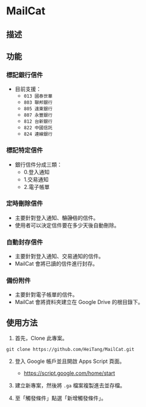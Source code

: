 # MailCat

## 描述

## 功能
### 標記銀行信件
- 目前支援：
  - `013 國泰世華`
  - `803 聯邦銀行`
  - `805 遠東銀行`
  - `807 永豐銀行`
  - `812 台新銀行`
  - `822 中國信託`
  - `824 連線銀行`

### 標記特定信件
- 銀行信件分成三類：
    - 0.登入通知
    - 1.交易通知
    - 2.電子帳單

### 定時刪除信件
- 主要針對登入通知、~~驗證信~~的信件。
- 使用者可以決定信件要在多少天後自動刪除。

### 自動封存信件
- 主要針對登入通知、交易通知的信件。
- MailCat 會將已讀的信件進行封存。

### 備份附件
- 主要針對電子帳單的信件。
- MailCat 會將資料夾建立在 Google Drive 的根目錄下。

## 使用方法
1. 首先，Clone 此專案。
```
git clone https://github.com/HeiTang/MailCat.git
```

2. 登入 Google 帳戶並且開啟 Apps Script 頁面。
   - https://script.google.com/home/start

3. 建立新專案，然後將 `.ga` 檔案複製進去並存檔。

4. 至「觸發條件」點選「新增觸發條件」。